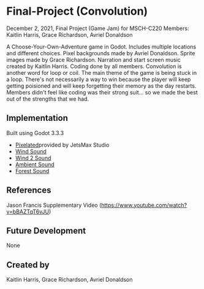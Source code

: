 # Final-Project (Convolution)
December 2, 2021, Final Project (Game Jam) for MSCH-C220
Members: Kaitlin Harris, Grace Richardson, Avriel Donaldson

A Choose-Your-Own-Adventure game in Godot. Includes multiple locations and different choices. Pixel backgrounds made by Avriel Donaldson. Sprite images made by Grace Richardson. Narration and start screen music created by Kaitlin Harris. Coding done by all members. Convolution is another word for loop or coil. The main theme of the game is being stuck in a loop. There's not necessarily a way to win because the player will keep getting poisioned and will keep forgetting their memory as the day restarts. Members didn't feel like coding was their strong suit... so we made the best out of the strengths that we had. 

## Implementation
Built using Godot 3.3.3
 * [Pixelated](https://fontesk.com/pixelated-display-font/)provided by JetsMax Studio
 * [Wind Sound](https://freesound.org/people/cusconauta/sounds/219148//)
 * [Wind 2 Sound](https://freesound.org/people/kangaroovindaloo/sounds/267891/)
 * [Ambient Sound](https://freesound.org/people/Stratocube/sounds/456289/)
 * [Forest Sound](https://freesound.org/people/wck1966/sounds/423282/)


## References
Jason Francis Supplementary Video (https://www.youtube.com/watch?v=bBAZTqT6vJU)

## Future Development
None 

## Created by
Kaitlin Harris, Grace Richardson, Avriel Donaldson
